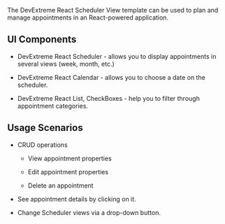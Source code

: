 The DevExtreme React Scheduler View template can be used to plan and manage appointments in an React-powered application.

## UI Components  

- DevExtreme React Scheduler - allows you to display appointments in several views (week, month, etc.)

- DevExtreme React Calendar - allows you to choose a date on the scheduler.

- DevExtreme React List, CheckBoxes - help you to filter through appointment categories.

## Usage Scenarios 

- CRUD operations 

    - View appointment properties 

    - Edit appointment properties 

    - Delete an appointment 

- See appointment details by clicking on it.

- Change Scheduler views via a drop-down button.